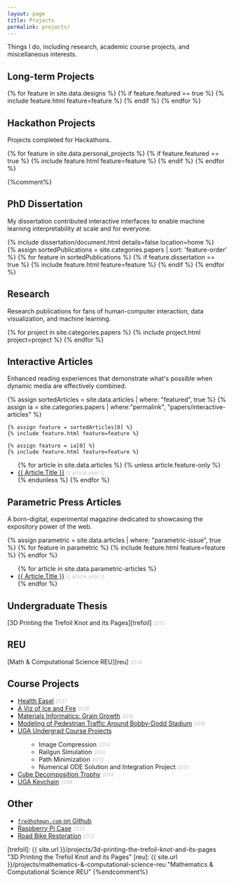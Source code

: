```yaml
---
layout: page
title: Projects
permalink: projects/
---
```


Things I do, including research, academic course projects, and miscellaneous interests.

## Long-term Projects

<div class="project-spacer-small"></div>

<div class="cover-wrapper cover-wrapper-2-col l-middle">
	{% for feature in site.data.designs %}
		{% if feature.featured == true %}
			{% include feature.html feature=feature %}
		{% endif %}
	{% endfor %}
</div>

<div class="project-spacer"></div>

## Hackathon Projects

Projects completed for Hackathons.

<div class="cover-wrapper cover-wrapper-2-col l-middle">
	{% for feature in site.data.personal_projects %}
		{% if feature.featured == true %}
			{% include feature.html feature=feature %}
		{% endif %}
	{% endfor %}
</div>

{%comment%}
## PhD Dissertation

My dissertation contributed interactive interfaces to enable machine learning interpretability at scale and for everyone.

<div class="cover-wrapper cover-wrapper-1-col l-text">
	{% include dissertation/document.html details=false location=home %}
</div>

<div class="cover-wrapper cover-wrapper-3-col l-page">
	{% assign sortedPublications = site.categories.papers | sort: 'feature-order' %}
	{% for feature in sortedPublications %}
		{% if feature.dissertation == true %}
			{% include feature.html feature=feature %}
		{% endif %}
	{% endfor %}
</div>

<div class="project-spacer-small"></div>

## Research

Research publications for fans of human-computer interaction, data visualization, and machine learning.

<div class="project-spacer-small"></div>

<div class="l-page project-grid">
    {% for project in site.categories.papers %}
    {% include project.html project=project %}
    {% endfor %}
</div>

<div class="project-spacer"></div>

## Interactive Articles

Enhanced reading experiences that demonstrate what's possible when dynamic media are effectively combined.

<div class="project-spacer-small"></div>

<div class="cover-wrapper cover-wrapper-2-col l-middle">
	{% assign sortedArticles = site.data.articles | where: "featured", true %}
	{% assign ia = site.categories.papers | where:"permalink", "papers/interactive-articles" %}

	{% assign feature = sortedArticles[0] %}
	{% include feature.html feature=feature %}

	{% assign feature = ia[0] %}
	{% include feature.html feature=feature %}
</div>

<div class="project-spacer-small"></div>

<ul>
    {% for article in site.data.articles %}
        {% unless article.feature-only %}
            <li><a href="{{ article.url }}" style="text-transform: capitalize">{{ article.title }}</a> <small style="color: #c0c0c0">{{ article.year }}</small></li>
        {% endunless %}
    {% endfor %}
</ul>

<div class="project-spacer-small"></div>


## Parametric Press Articles

A born-digital, experimental magazine dedicated to showcasing the expository power of the web.

<div class="project-spacer-small"></div>

<div class="cover-wrapper cover-wrapper-2-col l-middle">
	{% assign parametric = site.data.articles | where: "parametric-issue", true %}
	{% for feature in parametric %}
		{% include feature.html feature=feature %}
	{% endfor %}
</div>

<div class="project-spacer-small"></div>

<ul>
    {% for article in site.data.parametric-articles %}
        <li><a href="{{ article.url }}" style="text-transform: capitalize">{{ article.title }}</a> <small style="color: #c0c0c0">{{ article.year }}</small></li>
    {% endfor %}
</ul>

<div class="project-spacer-small"></div>

## Undergraduate Thesis

[3D Printing the Trefoil Knot and its Pages][trefoil] <small style="color: #c0c0c0">2015</small>

<div class="project-spacer-small"></div>

## REU

[Math & Computational Science REU][reu] <small style="color: #c0c0c0">2014</small>

## Course Projects

<ul>
    <li><a href="{{ site.url }}/projects/cs-6750-health-easel">Health Easel</a> <small style="color: #c0c0c0">2017</small></li>
    <li><a href="{{ site.url }}/projects/cs-7450-a-viz-of-ice-and-fire">A Viz of Ice and Fire</a> <small style="color: #c0c0c0">2016</small></li>
    <li><a href="{{ site.url }}/projects/materials-informatics-grain-growth">Materials Informatics: Grain Growth</a> <small style="color: #c0c0c0">2016</small></li>
    <li><a href="{{ site.url }}/projects/cse-6730-bobby-dodd-simulation">Modeling of Pedestrian Traffic Around Bobby-Dodd Stadium</a> <small style="color: #c0c0c0">2016</small></li>
    <li><a href="{{ site.url }}/projects/uga-undergrad-course-projects">UGA Undergrad Course Projects</a></li>
    <ul style="padding-left: 3rem;">
        <li>Image Compression <small style="color: #c0c0c0">2014</small></li>
        <li>Railgun Simulation <small style="color: #c0c0c0">2014</small></li>
        <li>Path Minimization <small style="color: #c0c0c0">2013</small></li>
        <li>Numerical ODE Solution and Integration Project <small style="color: #c0c0c0">2013</small></li>
    </ul>
    <li><a href="{{ site.url }}/projects/cube-decomposition-trophy">Cube Decomposition Trophy</a> <small style="color: #c0c0c0">2014</small></li>
    <li><a href="{{ site.url }}/projects/uga-keychain">UGA Keychain</a> <small style="color: #c0c0c0">2014</small></li>
</ul>

<div class="project-spacer-small"></div>

## Other

<ul>
<li><a href="https://github.com/fredhohman/fredhohman.github.io"><code>fredhohman.com</code> on Github</a></li>
<li><a href="{{ site.url }}/projects/raspberry-pi-case">Raspberry Pi Case</a> <small style="color: #c0c0c0">2013</small></li>
<li><a href="{{ site.url }}/projects/road-bike-restoration">Road Bike Restoration</a> <small style="color: #c0c0c0">2012</small></li>
</ul>

[trefoil]: {{ site.url }}/projects/3d-printing-the-trefoil-knot-and-its-pages "3D Printing the Trefoil Knot and its Pages"
[reu]: {{ site.url }}/projects/mathematics-&-computational-science-reu "Mathematics & Computational Science REU"
{%endcomment%}

